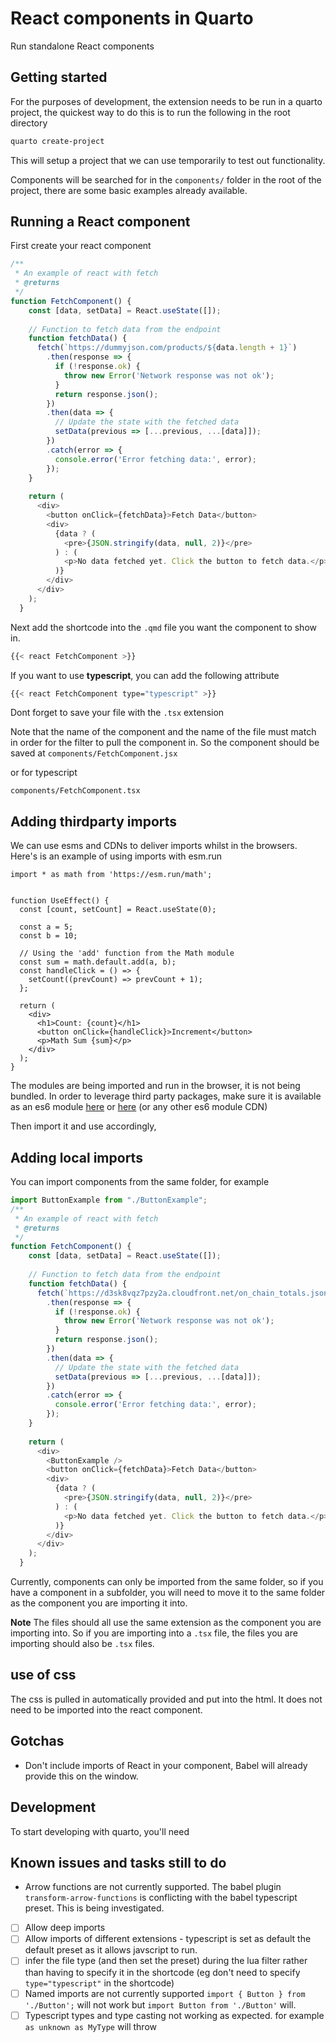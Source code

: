 # React components in Quarto

Run standalone React components

## Getting started

For the purposes of development, the extension needs to be run in a quarto project, the quickest way to do this is to run the following in the root directory

``` bash
quarto create-project
```

This will setup a project that we can use temporarily to test out functionality.

Components will be searched for in the `components/` folder in the root of the project, there are some basic examples already available.

## Running a React component

First create your react component


``` javascript
/**
 * An example of react with fetch
 * @returns 
 */
function FetchComponent() {
    const [data, setData] = React.useState([]);
  
    // Function to fetch data from the endpoint
    function fetchData() {
      fetch(`https://dummyjson.com/products/${data.length + 1}`)
        .then(response => {
          if (!response.ok) {
            throw new Error('Network response was not ok');
          }
          return response.json();
        })
        .then(data => {
          // Update the state with the fetched data
          setData(previous => [...previous, ...[data]]);
        })
        .catch(error => {
          console.error('Error fetching data:', error);
        });
    }
  
    return (
      <div>
        <button onClick={fetchData}>Fetch Data</button>
        <div>
          {data ? (
            <pre>{JSON.stringify(data, null, 2)}</pre>
          ) : (
            <p>No data fetched yet. Click the button to fetch data.</p>
          )}
        </div>
      </div>
    );
  }
```

Next add the shortcode into the `.qmd` file you want the component to show in.

``` bash
{{< react FetchComponent >}}
```

If you want to use **typescript**, you can add the following attribute

``` bash
{{< react FetchComponent type="typescript" >}}
```

Dont forget to save your file with the `.tsx` extension

Note that the name of the component and the name of the file must match in order for the filter to pull the component in. So the component should be saved at `components/FetchComponent.jsx`

or for typescript

`components/FetchComponent.tsx`

## Adding thirdparty imports

We can use esms and CDNs to deliver imports whilst in the browsers. Here's is an example of using imports with esm.run

```
import * as math from 'https://esm.run/math';
		

function UseEffect() {
  const [count, setCount] = React.useState(0);

  const a = 5;
  const b = 10;

  // Using the 'add' function from the Math module
  const sum = math.default.add(a, b);
  const handleClick = () => {
    setCount((prevCount) => prevCount + 1);
  };

  return (
    <div>
      <h1>Count: {count}</h1>
      <button onClick={handleClick}>Increment</button>
      <p>Math Sum {sum}</p>
    </div>
  );
}
```

The modules are being imported and run in the browser, it is not being bundled. In order to leverage third party packages, make sure it is available as an es6 module [here](https://www.jsdelivr.com/esm) or [here](https://esm.run) (or any other es6 module CDN)

Then import it and use accordingly, 

## Adding local imports

You can import components from the same folder, for example

``` javascript
import ButtonExample from "./ButtonExample";
/**
 * An example of react with fetch
 * @returns 
 */
function FetchComponent() {
    const [data, setData] = React.useState([]);
  
    // Function to fetch data from the endpoint
    function fetchData() {
      fetch(`https://d3sk8vqz7pzy2a.cloudfront.net/on_chain_totals.json`)
        .then(response => {
          if (!response.ok) {
            throw new Error('Network response was not ok');
          }
          return response.json();
        })
        .then(data => {
          // Update the state with the fetched data
          setData(previous => [...previous, ...[data]]);
        })
        .catch(error => {
          console.error('Error fetching data:', error);
        });
    }
  
    return (
      <div>
        <ButtonExample />
        <button onClick={fetchData}>Fetch Data</button>
        <div>
          {data ? (
            <pre>{JSON.stringify(data, null, 2)}</pre>
          ) : (
            <p>No data fetched yet. Click the button to fetch data.</p>
          )}
        </div>
      </div>
    );
  }
```

Currently, components can only be imported from the same folder, so if you have a component in a subfolder, you will need to move it to the same folder as the component you are importing it into.


**Note** The files should all use the same extension as the component you are importing into. So if you are importing into a `.tsx` file, the files you are importing should also be `.tsx` files.

## use of css
The css is pulled in automatically provided and put into the html. It does not need to be imported into the react component.

## Gotchas

- Don't include imports of React in your component, Babel will already provide this on the window.

## Development

To start developing with quarto, you'll need

## Known issues and tasks still to do
- Arrow functions are not currently supported. The babel plugin `transform-arrow-functions` is conflicting with the babel typescript preset. This is being investigated.
- [ ] Allow deep imports
- [ ] Allow imports of different extensions - typescript is set as default the default preset as it allows javscript to run.
- [ ] infer the file type (and then set the preset) during the lua filter rather than having to specify it in the shortcode (eg don't need to specify `type="typescript"` in the shortcode)
- [ ] Named imports are not currently supported `import { Button } from './Button';` will not work but `import Button from './Button'` will.
- [ ] Typescript types and type casting not working as expected. for example `as unknown as MyType` will throw
